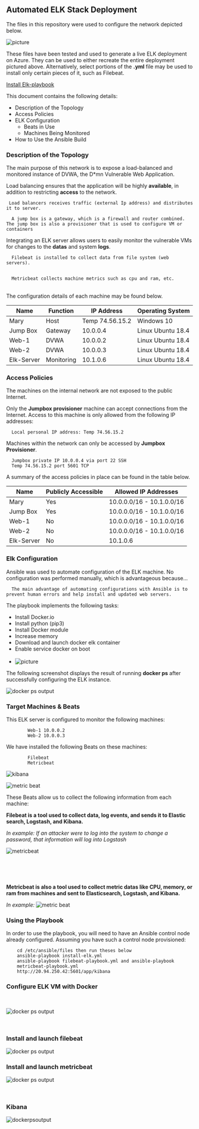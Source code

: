 ## Automated ELK Stack Deployment

The files in this repository were used to configure the network depicted below.

![picture](images/diagram.png)

These files have been tested and used to generate a live ELK deployment on Azure. They can be used to either recreate the entire deployment pictured above. Alternatively, select portions of the **.yml** file may be used to install only certain pieces of it, such as Filebeat.

   [Install Elk-playbook](./images/install-elk.yml)
  

This document contains the following details:
- Description of the Topology
- Access Policies
- ELK Configuration
  - Beats in Use
  - Machines Being Monitored
- How to Use the Ansible Build


### Description of the Topology

The main purpose of this network is to expose a load-balanced and monitored instance of DVWA, the D*mn Vulnerable Web Application.

Load balancing ensures that the application will be highly **available**, in addition to restricting **access** to the network.

 
 
     Load balancers receives traffic (external Ip address) and distributes it to server.

      A jump box is a gateway, which is a firewall and router combined. The jump box is also a provisioner that is used to configure VM or containers

Integrating an ELK server allows users to easily monitor the vulnerable VMs for changes to the **datas** and system **logs**.

      Filebeat is installed to collect data from file system (web servers).

     
      Metricbeat collects machine metrics such as cpu and ram, etc.

<br>
The configuration details of each machine may be found below.


| Name     | Function | IP Address    | Operating System  |
|----------|----------|---------------|------------------ |
| Mary     |  Host    |Temp 74.56.15.2| Windows 10        |
| Jump Box | Gateway  | 10.0.0.4      | Linux Ubuntu 18.4 |
| Web-1    |  DVWA    | 10.0.0.2      | Linux Ubuntu 18.4 |
| Web-2    |  DVWA    | 10.0.0.3      | Linux Ubuntu 18.4 |
|Elk-Server|Monitoring| 10.1.0.6      | Linux Ubuntu 18.4 |

### Access Policies
The machines on the internal network are not exposed to the public Internet. 

Only the **Jumpbox provisioner** machine can accept connections from the Internet. Access to this machine is only allowed from the following IP addresses:


    
      Local personal IP address: Temp 74.56.15.2


Machines within the network can only be accessed by **Jumpbox Provisioner**.



      Jumpbox private IP 10.0.0.4 via port 22 SSH
      Temp 74.56.15.2 port 5601 TCP


A summary of the access policies in place can be found in the table below.

| Name     | Publicly Accessible | Allowed IP Addresses     |
|----------|---------------------|--------------------------|
| Mary     | Yes                 |10.0.0.0/16 - 10.1.0.0/16 | 
| Jump Box | Yes                 |10.0.0.0/16 - 10.1.0.0/16 |
| Web-1    | No                  |10.0.0.0/16 - 10.1.0.0/16 |
| Web-2    | No                  |10.0.0.0/16 - 10.1.0.0/16 |
|Elk-Server| No                  |10.1.0.6                  |               

### Elk Configuration

Ansible was used to automate configuration of the ELK machine. No configuration was performed manually, which is advantageous because...


      The main advantage of automating configurations with Ansible is to prevent human errors and help install and updated web servers.

The playbook implements the following tasks:

- Install Docker.io
- Install python (pip3)
- Install Docker module
- Increase memory  
- Download and launch docker elk container
- Enable service docker on boot
<br><br>
- ![picture](images/elkinstall.PNG)

The following screenshot displays the result of running **docker ps** after successfully configuring the ELK instance.

![docker ps output](images\dockerps.PNG)

### Target Machines & Beats
This ELK server is configured to monitor the following machines:

            Web-1 10.0.0.2
            Web-2 10.0.0.3 

We have installed the following Beats on these machines:


            Filebeat
            Metricbeat

![kibana](images\kibana-check-data.PNG)


![metric beat](images\metricbeat-checkdata.PNG)


These Beats allow us to collect the following information from each machine:

**Filebeat is a tool used to collect data, log events, and sends it to Elastic search, Logstash, and Kibana.**

*In example: If an attacker were to log into the system to change a password, that information will log into Logstash*
<br>

![metricbeat](images\filebeatdataExample.PNG)

<br><br><br>


**Metricbeat is also a tool used to collect metric datas like CPU, memory, or ram from machines and sent to Elasticsearch, Logstash, and Kibana.**


*In example:*
![metric beat](images\metricbeatData.PNG)




### Using the Playbook
In order to use the playbook, you will need to have an Ansible control node already configured. Assuming you have such a control node provisioned: 

        cd /etc/ansible/files then run theses below
        ansible-playbook install-elk.yml
        ansible-playbook filebeat-playbook.yml and ansible-playbook
        metricbeat-playbook.yml
        http://20.94.250.42:5601/app/kibana


### Configure ELK VM with Docker  

<br>

![docker ps output](images\install_elkpb.PNG)

<br>

### Install and launch filebeat

![docker ps output](images\install_filebeatpb.PNG)


### Install and launch metricbeat

![docker ps output](images\installmetricPB.PNG)

<br>

### Kibana

![dockerpsoutput](images/kibanaFinal.PNG)


